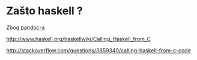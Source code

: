 # Zašto haskell ?

Zbog [pandoc-a](https://github.com/hernad/pandoc)


http://www.haskell.org/haskellwiki/Calling_Haskell_from_C

http://stackoverflow.com/questions/3859340/calling-haskell-from-c-code

